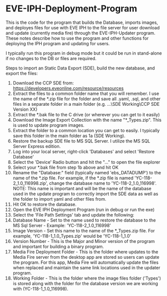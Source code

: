 # EVE-IPH-Deployment-Program

This is the code for the program that builds the Database, imports images,  and deployes files for use with EVE IPH to the file server for user download and update (currently media fire) through the EVE-IPH-Updater program. These notes describe how to use the program and other functions for deploying the IPH program and updating for users.

I typically run this program in debug mode but it could be run in stand-alone if no changes to the DB or files are required. 

Steps to import an Static Data Export (SDE), build the new database, and export the files:
1. Download the CCP SDE from: https://developers.eveonline.com/resource/resources 
  1. Extract the files to a common folder name that you will remember. I use the name of the *.zip file for the folder and save all .yaml, .sql, and other files in a separate folder in a main folder (e.g. ...\SDE Working\CCP SDE Version XX)
  2. Extract the *.bak file to the C drive (or wherever you can get to it easily)
2. Download the Image Export Collection with the name "*_Types.zip". This is used to update program images.
  1. Extract the folder to a common location you can get to easily. I typically save this folder in the main folder as 1a (SDE Working).
3. Restore the backup SDE file to MS SQL Server. I utilize the MS SQL Server Express edition. 
  1. Log into your local server, right-click 'Databases' and select 'Restore Database'
  2. Select the 'Device' Radio button and hit the "..." to open the file explorer
  3. Select your *.bak file from step 1b above and hit OK
  4. Rename the "Database:" field (typically named 'ebs_DATADUMP') to the name of the *.zip file. For example, if the *.zip file is named 'YC-118-2_1.0_116998.zip', change the database name to 'YC-118-2_1.0_116998'. NOTE: This name is important and will be the name of the database used in the update program to correctly import the SDE data as well as the folder to import yaml and other files from.
  5. Hit OK to restore the database.
4. Open the EVE IPH Deployment Program (run in debug or run the exe)
5. Select the 'File Path Settings' tab and update the following:
  1. Database Name - Set to the name used to restore the database to the MS Sql Server - Example: 'YC-118-2_1.0_116998'
  2. Image Version - Set this name to the name of the *_Types.zip file. For example, 'YC-118-1_1.0_Types.zip' would be 'YC-118-1_1.0'
  3. Version Number - This is the Major and Minor version of the program and important for building a binary program. 
  4. Media Fire Deployment Folder - This is the folder where updates to the Media Fire server from the desktop app are stored so users can update the program. For this app, Media Fire will automatically update the files when replaced and maintain the same link locations used in the updater program.
  5. Working Folder - This is the folder where the image files folder ('Types') is stored along with the folder for the database version we are working with (YC-118-1_1.0_116998). 
